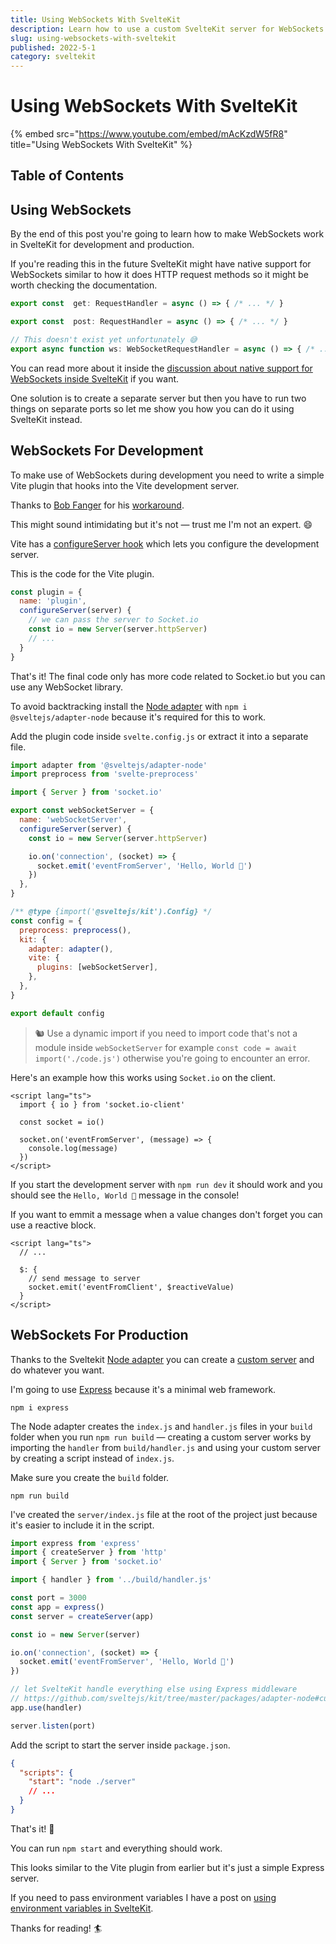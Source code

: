 ```yaml
---
title: Using WebSockets With SvelteKit
description: Learn how to use a custom SvelteKit server for WebSockets.
slug: using-websockets-with-sveltekit
published: 2022-5-1
category: sveltekit
---
```


# Using WebSockets With SvelteKit

{% embed src="https://www.youtube.com/embed/mAcKzdW5fR8" title="Using WebSockets With SvelteKit" %}

## Table of Contents

## Using WebSockets

By the end of this post you're going to learn how to make WebSockets work in SvelteKit for development and production.

If you're reading this in the future SvelteKit might have native support for WebSockets similar to how it does HTTP request methods so it might be worth checking the documentation.

```ts:endpoint.ts showLineNumbers
export const  get: RequestHandler = async () => { /* ... */ }

export const  post: RequestHandler = async () => { /* ... */ }

// This doesn't exist yet unfortunately 😅
export async function ws: WebSocketRequestHandler = async () => { /* ... */ }
```

You can read more about it inside the [discussion about native support for WebSockets inside SvelteKit](https://github.com/sveltejs/kit/issues/1491) if you want.

One solution is to create a separate server but then you have to run two things on separate ports so let me show you how you can do it using SvelteKit instead.

## WebSockets For Development

To make use of WebSockets during development you need to write a simple Vite plugin that hooks into the Vite development server.

Thanks to [Bob Fanger](https://github.com/bfanger) for his [workaround](https://github.com/sveltejs/kit/issues/1491#issuecomment-955205323).

This might sound intimidating but it's not — trust me I'm not an expert. 😄

Vite has a [configureServer hook](https://vitejs.dev/guide/api-plugin.html#configureserver) which lets you configure the development server.

This is the code for the Vite plugin.

```js:example.js showLineNumbers
const plugin = {
  name: 'plugin',
  configureServer(server) {
    // we can pass the server to Socket.io
    const io = new Server(server.httpServer)
    // ...
  }
}
```

That's it! The final code only has more code related to Socket.io but you can use any WebSocket library.

To avoid backtracking install the [Node adapter](https://github.com/sveltejs/kit/tree/master/packages/adapter-node) with `npm i @sveltejs/adapter-node` because it's required for this to work.

Add the plugin code inside `svelte.config.js` or extract it into a separate file. 

```js:svelte.config.js {1, 4, 6-15, 22-24} showLineNumbers
import adapter from '@sveltejs/adapter-node'
import preprocess from 'svelte-preprocess'

import { Server } from 'socket.io'

export const webSocketServer = {
  name: 'webSocketServer',
  configureServer(server) {
    const io = new Server(server.httpServer)

    io.on('connection', (socket) => {
      socket.emit('eventFromServer', 'Hello, World 👋')
    })
  },
}

/** @type {import('@sveltejs/kit').Config} */
const config = {
  preprocess: preprocess(),
  kit: {
    adapter: adapter(),
    vite: {
      plugins: [webSocketServer],
    },
  },
}

export default config
```

> 🐿️ Use a dynamic import if you need to import code that's not a module inside `webSocketServer` for example `const code = await import('./code.js')` otherwise you're going to encounter an error.

Here's an example how this works using `Socket.io` on the client.

```html:example.svelte showLineNumbers
<script lang="ts">
  import { io } from 'socket.io-client'

  const socket = io()

  socket.on('eventFromServer', (message) => {
    console.log(message)
  })
</script>
```

If you start the development server with `npm run dev` it should work and you should see the `Hello, World 👋` message in the console!

If you want to emmit a message when a value changes don't forget you can use a reactive block.

```html:example.svelte showLineNumbers
<script lang="ts">
  // ...

  $: {
    // send message to server
    socket.emit('eventFromClient', $reactiveValue)
  }
</script>
```

## WebSockets For Production

Thanks to the Sveltekit [Node adapter](https://github.com/sveltejs/kit/tree/master/packages/adapter-node) you can create a [custom server](https://github.com/sveltejs/kit/tree/master/packages/adapter-node) and do whatever you want.

I'm going to use [Express](https://expressjs.com/) because it's a minimal web framework.

```shell:terminal
npm i express
```

The Node adapter creates the `index.js` and `handler.js` files in your `build` folder when you run `npm run build` — creating a custom server works by importing the `handler` from `build/handler.js` and using your custom server by creating a script instead of `index.js`.

Make sure you create the `build` folder.

```shell:terminal
npm run build
```

I've created the `server/index.js` file at the root of the project just because it's easier to include it in the script.

```js:server/index.js showLineNumbers
import express from 'express'
import { createServer } from 'http'
import { Server } from 'socket.io'

import { handler } from '../build/handler.js'

const port = 3000
const app = express()
const server = createServer(app)

const io = new Server(server)

io.on('connection', (socket) => {
  socket.emit('eventFromServer', 'Hello, World 👋')
})

// let SvelteKit handle everything else using Express middleware
// https://github.com/sveltejs/kit/tree/master/packages/adapter-node#custom-server
app.use(handler)

server.listen(port)
```

Add the script to start the server inside `package.json`.

```json:package.json showLineNumbers
{
  "scripts": {
    "start": "node ./server"
    // ...
  }
}
```

That's it! 🥳

You can run `npm start` and everything should work.

This looks similar to the Vite plugin from earlier but it's just a simple Express server.

If you need to pass environment variables I have a post on [using environment variables in SvelteKit](https://joyofcode.xyz/sveltekit-environment-variables).

Thanks for reading! 🏄️
